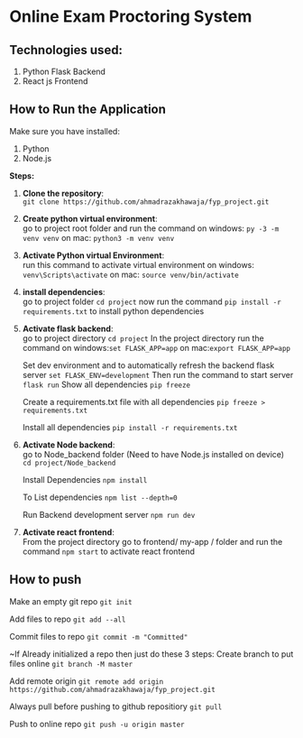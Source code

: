 # Online Exam Proctoring System

## Technologies used:

1. Python Flask Backend
2. React js Frontend

## How to Run the Application

Make sure you have installed:

1. Python
2. Node.js

**Steps:**

1. **Clone the repository**:<br>
   `git clone https://github.com/ahmadrazakhawaja/fyp_project.git`

2. **Create python virtual environment**:<br>
   go to project root folder and run the command
   on windows: `py -3 -m venv venv`
   on mac: `python3 -m venv venv`

3. **Activate Python virtual Environment**:<br>
   run this command to activate virtual environment
   on windows: `venv\Scripts\activate`
   on mac: `source venv/bin/activate`

4. **install dependencies**:<br>
   go to project folder
   `cd project`
   now run the command `pip install -r requirements.txt` to install python dependencies

5. **Activate flask backend**:<br>
   go to project directory
   `cd project`
   In the project directory run the command
   on windows:`set FLASK_APP=app`
   on mac:`export FLASK_APP=app`
   
   Set dev environment and to automatically refresh the backend flask server
   `set FLASK_ENV=development`
   Then run the command to start server
   `flask run` 
   Show all dependencies
   `pip freeze`

   Create a requirements.txt file with all dependencies
   `pip freeze > requirements.txt`

   Install all dependencies
   `pip install -r requirements.txt`

6. **Activate Node backend**:<br>
   go to Node_backend folder (Need to have Node.js installed on device)
   `cd project/Node_backend`

   Install Dependencies
   `npm install`

   To List dependencies
   `npm list --depth=0`

   Run Backend development server
   `npm run dev`


7. **Activate react frontend**:<br>
   From the project directory go to frontend/ my-app / folder and run the command
   `npm start`
   to activate react frontend

## How to push ##

Make an empty git repo
`git init`

Add files to repo
`git add --all`

Commit files to repo
`git commit -m "Committed"`

~If Already initialized a repo then just do these 3 steps:
Create branch to put files online
`git branch -M master`

Add remote origin
`git remote add origin https://github.com/ahmadrazakhawaja/fyp_project.git`

Always pull before pushing to github repositiory
`git pull`

Push to online repo
`git push -u origin master`


